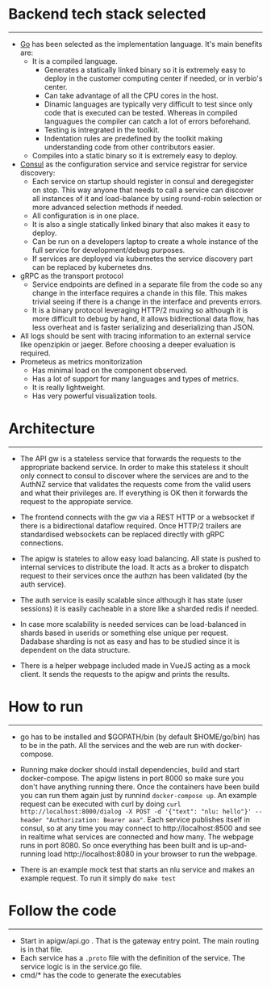 # Backend tech stack selected
******

  - [Go](https://golang.org/) has been selected as the implementation language. It's main benefits are:
    - It is a compiled language. 
      - Generates a statically linked binary so it is extremely easy to deploy in the customer computing center if needed, or in verbio's center.
      - Can take advantage of all the CPU cores in the host.
      - Dinamic languages are typically very difficult to test since only code that is executed can be tested. Whereas in compiled languagues the compiler can catch a lot of errors beforehand.
      - Testing is intregrated in the toolkit.
      - Indentation rules are predefined by the toolkit making understanding code from other contributors easier.
    - Compiles into a static binary so it is extremely easy to deploy.
  - [Consul](https://www.consul.io/) as the configuration service and service registrar for service discovery:
    - Each service on startup should register in consul and deregegister on stop. This way anyone that needs to call a service can discover all instances of it and load-balance by using round-robin selection or more advanced selection methods if needed.
    - All configuration is in one place.
    - It is also a single statically linked binary that also makes it easy to deploy.
    - Can be run on a developers laptop to create a whole instance of the full service for development/debug purposes.
    - If services are deployed via kubernetes the service discovery part can be replaced by kubernetes dns.
  - gRPC as the transport protocol
    - Service endpoints are defined in a separate file from the code so any change in the interface requires a chande in this file. This makes trivial seeing if there is a change in the interface and prevents errors.
    - It is a binary protocol leveraging HTTP/2 muxing so although it is more difficult to debug by hand, it allows bidirectional data flow, has less overheat and is faster serializing and deserializing than JSON.
  - All logs should be sent with tracing information to an external service like openzipkin or jaeger. Before choosing a deeper evaluation is required. 
  - Prometeus as metrics monitorization
    - Has minimal load on the component observed.
    - Has a lot of support for many languages and types of metrics.
    - It is really lightweight.
    - Has very powerful visualization tools.


# Architecture 
******

  - The API gw is a stateless service that forwards the requests to the appropriate backend service. In order to make this stateless it shoult only connect to consul to discover where the services are and to the AuthNZ service that validates the requests come from the valid users and what their privileges are. If everything is OK then it forwards the request to the appropiate service.
  - The frontend connects with the gw via a REST HTTP or a websocket if there is a bidirectional dataflow required. Once HTTP/2 trailers are standardised websockets can be replaced directly with gRPC connections.
  - The apigw is stateles to allow easy load balancing. All state is pushed to internal services to distribute the load. It acts as a broker to dispatch request to their services once the authzn has been validated (by the auth service). 
  - The auth service is easily scalable since although it has state (user sessions) it is easily cacheable in a store like a sharded redis if needed.
  - In case more scalability is needed services can be load-balanced in shards based in userids or something else unique per request. Dadabase sharding is not as easy and has to be studied since it is dependent on the data structure. 

  - There is a helper webpage included made in VueJS acting as a mock client. It sends the requests to the apigw and prints the results. 

# How to run
*******

  - go has to be installed and $GOPATH/bin (by default $HOME/go/bin) has to be in the path. All the services and the web are run with docker-compose.
  
  - Running make docker should install dependencies, build and start docker-compose. The apigw listens in port 8000 so make sure you don't have anything running there. Once the containers have been build you can run them again just by runnind `docker-compose up`. An example request can be executed with curl by doing `curl http://localhost:8000/dialog -X POST -d '{"text": "nlu: hello"}' --header "Authorization: Bearer aaa"`. Each service publishes itself in consul, so at any time you may connect to http://localhost:8500 and see in realtime what services are connected and how many. The webpage runs in port 8080. So once everything has been built and is up-and-running load http://localhost:8080 in your browser to run the webpage.

  - There is an example mock test that starts an nlu service and makes an example request. To run it simply do `make test`

# Follow the code
*******

  - Start in apigw/api.go . That is the gateway entry point. The main routing is in that file. 
  - Each service has a `.proto` file with the definition of the service. The service logic is in the service.go file.
  - cmd/* has the code to generate the executables  
 

 
